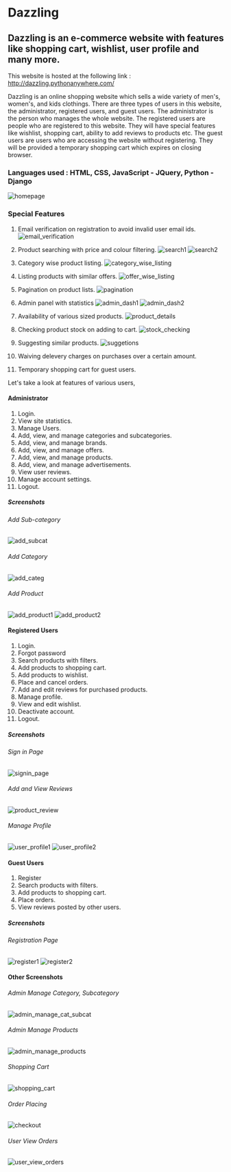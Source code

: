 # Dazzling

## Dazzling is an e-commerce website with features like shopping cart, wishlist, user profile and many more.

This website is hosted at the following link : http://dazzling.pythonanywhere.com/

Dazzling is an online shopping website which sells a wide variety of men's, women's, and kids clothings. There are three types of users in this website, the administrator, registered users, and guest users. The administrator is the person who manages the whole website. The registered users are people who are registered to 
this website. They will have special features like wishlist, shopping cart, ability to add reviews to products etc. The guest users are users who are accessing the 
website without registering. They will be provided a temporary shopping cart which expires on closing browser.

### Languages used : HTML, CSS, JavaScript - JQuery, Python - Django

![homepage](https://user-images.githubusercontent.com/104214308/213978891-01ca3cb0-6721-4a47-b2bd-74b716f8b9e0.png)

### Special Features

1.  Email verification on registration to avoid invalid user email ids.
    ![email_verification](https://user-images.githubusercontent.com/104214308/213980138-443fe9fc-d623-419d-8573-63fd86163b3a.png)

2.  Product searching with price and colour filtering.
    ![search1](https://user-images.githubusercontent.com/104214308/213980765-e2dd5988-5327-4569-a43e-330eeaf6e8a6.png)
    ![search2](https://user-images.githubusercontent.com/104214308/213980839-7af280e2-e228-46c7-bab9-7c49c7280917.png)

3.  Category wise product listing.
    ![category_wise_listing](https://user-images.githubusercontent.com/104214308/213984038-3abac967-aeb4-4b7c-97cb-b26040707ac7.png)

4.  Listing products with similar offers.
    ![offer_wise_listing](https://user-images.githubusercontent.com/104214308/213984086-5756980e-50de-44ec-a5d5-a553ec7f62bf.png)

5.  Pagination on product lists.
    ![pagination](https://user-images.githubusercontent.com/104214308/213981439-038248c1-c859-4d30-93a8-61180a69ee15.png)

6.  Admin panel with statistics
    ![admin_dash1](https://user-images.githubusercontent.com/104214308/213981647-e2a9591a-5de6-48a9-a6b4-d208a45ee92a.png)
    ![admin_dash2](https://user-images.githubusercontent.com/104214308/213981673-9f0bee98-9d46-42c4-875c-66322830bcd4.png)

7.  Availability of various sized products.
    ![product_details](https://user-images.githubusercontent.com/104214308/213981896-2c40e8fc-d35f-44cc-9868-1202a303be8b.png)
    
8.  Checking product stock on adding to cart.
    ![stock_checking](https://user-images.githubusercontent.com/104214308/213982289-3137103f-839d-4c40-8629-03ed9b456ab5.png)

9.  Suggesting similar products.
    ![suggetions](https://user-images.githubusercontent.com/104214308/213984212-d5e8936b-a7f2-455b-8029-1c467a19258e.png)

10. Waiving delevery charges on purchases over a certain amount.
11. Temporary shopping cart for guest users.

Let's take a look at features of various users,

#### Administrator

1.  Login.
2.  View site statistics.
3.  Manage Users.
4.  Add, view, and manage categories and subcategories.
5.  Add, view, and manage brands.
6.  Add, view, and manage offers.
7.  Add, view, and manage products.
8.  Add, view, and manage advertisements.
9.  View user reviews.
10. Manage account settings.
11. Logout.

##### Screenshots

  ###### Add Sub-category
  ![add_subcat](https://user-images.githubusercontent.com/104214308/213984974-e5a58cf0-b898-4f25-88ee-28845bf4ab2d.png)
  ###### Add Category
  ![add_categ](https://user-images.githubusercontent.com/104214308/213984996-74f8cd3e-3b33-4906-8f7a-2685b78d663a.png)
  ###### Add Product
  ![add_product1](https://user-images.githubusercontent.com/104214308/213985078-34d49e41-fafe-4e18-80dc-f8f6e2936682.png)
  ![add_product2](https://user-images.githubusercontent.com/104214308/213985091-bd6157b8-f1a0-4244-967a-a489814dab89.png)


#### Registered Users

1.  Login.
2.  Forgot password
3.  Search products with filters.
4.  Add products to shopping cart.
5.  Add products to wishlist.
6.  Place and cancel orders.
7.  Add and edit reviews for purchased products.
8.  Manage profile.
9.  View and edit wishlist.
10. Deactivate account.
11. Logout.

##### Screenshots

  ###### Sign in Page
  ![signin_page](https://user-images.githubusercontent.com/104214308/213986434-671454b8-2ccf-46b2-afd8-7bf47abc2f89.png)
  ###### Add and View Reviews
  ![product_review](https://user-images.githubusercontent.com/104214308/213986802-18250571-0930-4478-9bcb-3a43c7bba160.png)
  ###### Manage Profile
  ![user_profile1](https://user-images.githubusercontent.com/104214308/213986942-1877fc97-4e37-4761-9872-7bdda1b34e74.png)
  ![user_profile2](https://user-images.githubusercontent.com/104214308/213986827-8e20c67c-6ee7-4c50-82e5-b26cc91bb807.png)


#### Guest Users

1. Register
2. Search products with filters.
3. Add products to shopping cart.
4. Place orders.
5. View reviews posted by other users.

##### Screenshots

  ###### Registration Page
  ![register1](https://user-images.githubusercontent.com/104214308/213987085-6a042077-018d-4933-a6e4-b51142613109.png)
  ![register2](https://user-images.githubusercontent.com/104214308/213987099-bfa0f36f-47d1-4e71-8542-2aa565151da8.png)


#### Other Screenshots

  ###### Admin Manage Category, Subcategory
  ![admin_manage_cat_subcat](https://user-images.githubusercontent.com/104214308/213987409-15b67d8f-f717-4b34-a706-04f27b97bc8c.png)
  ###### Admin Manage Products
  ![admin_manage_products](https://user-images.githubusercontent.com/104214308/213987602-ce76270d-b7c2-467f-b13e-abff26bdeac9.png)
  ###### Shopping Cart
  ![shopping_cart](https://user-images.githubusercontent.com/104214308/213986685-dac59568-fdab-4254-be13-4cf83d7c7b5c.png)
  ###### Order Placing
  ![checkout](https://user-images.githubusercontent.com/104214308/213986703-21dba60c-8446-44b0-af75-a6c09ae8687e.png)
  ###### User View Orders
  ![user_view_orders](https://user-images.githubusercontent.com/104214308/213987699-a12d880a-a6cf-4884-8a2f-310102467ce0.png)
